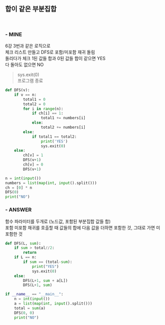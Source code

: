 
## 합이 같은 부분집합
<br>

### - MINE
6강 3번과 같은 로직으로   
체크 리스트 만들고 DFS로 포함/미포함 재귀 돌림   
돌리다가 체크 1된 값들 합과 0된 값들 합이 같으면 YES   
다 돌아도 없으면 NO

> sys.exit(0)   
> 프로그램 종료

```python
def DFS(v):
    if v == n:
        total1 = 0
        total2 = 0
        for i in range(n):
            if ch[i] == 1:
                total1 += numbers[i]
            else:
                total2 += numbers[i]
        else:
            if total1 == total2:
                print('YES')
                sys.exit(0)
    else:
        ch[v] = 1
        DFS(v+1)
        ch[v] = 0
        DFS(v+1)

n = int(input())
numbers = list(map(int, input().split()))
ch = [0] * n
DFS(0)
print("NO")
```

### - ANSWER
함수 파라미터를 두개로 (노드값, 포함된 부분집합 값들 합)   
포함 미포함 재귀를 호출할 때 값들의 합에 다음 값을 더하면 포함한 것, 그대로 가면 미포함한 것   
```python
def DFS(L, sum):
    if sum > total//2:
        return
    if L == n:
        if sum == (total-sum):
            print("YES")
            sys.exit(0)
    else:
        DFS(L+1, sum + a[L])
        DFS(L+1, sum)

if __name__ == "__main__":
    n = int(input())
    a = list(map(int, input().split()))
    total = sum(a)
    DFS(0, 0)
    print("NO")
```
